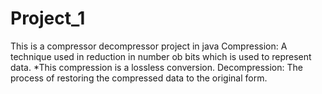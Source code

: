 # Project_1
This is a compressor decompressor project in java
Compression: 
A technique used in reduction in number ob bits which is used to represent data.
*This compression is a lossless conversion.
Decompression:
The process of restoring the compressed data to the original form.

